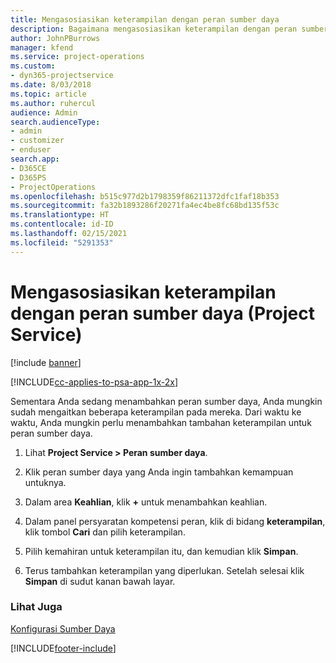 ```yaml
---
title: Mengasosiasikan keterampilan dengan peran sumber daya
description: Bagaimana mengasosiasikan keterampilan dengan peran sumber daya dalam Project Service
author: JohnPBurrows
manager: kfend
ms.service: project-operations
ms.custom:
- dyn365-projectservice
ms.date: 8/03/2018
ms.topic: article
ms.author: ruhercul
audience: Admin
search.audienceType:
- admin
- customizer
- enduser
search.app:
- D365CE
- D365PS
- ProjectOperations
ms.openlocfilehash: b515c977d2b1798359f86211372dfc1faf18b353
ms.sourcegitcommit: fa32b1893286f20271fa4ec4be8fc68bd135f53c
ms.translationtype: HT
ms.contentlocale: id-ID
ms.lasthandoff: 02/15/2021
ms.locfileid: "5291353"
---
```

# <a name="associate-skills-with-resource-roles-project-service"></a>Mengasosiasikan keterampilan dengan peran sumber daya (Project Service)

[!include [banner](../includes/psa-now-project-operations.md)]

[!INCLUDE[cc-applies-to-psa-app-1x-2x](../includes/cc-applies-to-psa-app-1x-2x.md)]

Sementara Anda sedang menambahkan peran sumber daya, Anda mungkin sudah mengaitkan beberapa keterampilan pada mereka. Dari waktu ke waktu, Anda mungkin perlu menambahkan tambahan keterampilan untuk peran sumber daya.  
  
1.  Lihat **Project Service > Peran sumber daya**.  
  
2.  Klik peran sumber daya yang Anda ingin tambahkan kemampuan untuknya.  
  
3.  Dalam area **Keahlian**, klik **+** untuk menambahkan keahlian.  
  
4.  Dalam panel persyaratan kompetensi peran, klik di bidang **keterampilan**, klik tombol **Cari** dan pilih keterampilan.  
  
5.  Pilih kemahiran untuk keterampilan itu, dan kemudian klik **Simpan**.  
  
6.  Terus tambahkan keterampilan yang diperlukan. Setelah selesai klik **Simpan** di sudut kanan bawah layar.  
  
### <a name="see-also"></a>Lihat Juga  
 [Konfigurasi Sumber Daya](../psa/set-up-resources.md)


[!INCLUDE[footer-include](../includes/footer-banner.md)]